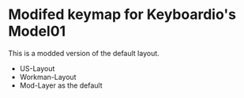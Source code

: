 # Modifed keymap for Keyboardio's Model01

This is a modded version of the default layout.
* US-Layout
* Workman-Layout
* Mod-Layer as the default
